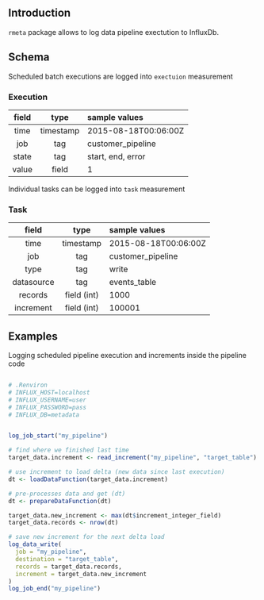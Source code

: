 ## Introduction

`rmeta` package allows to log data pipeline exectution to InfluxDb.


## Schema

Scheduled batch executions are logged into `exectuion` measurement

### Execution

| field         |   type        | sample values        | 
|:-------------:|:-------------:|:---------------------|
| time          | timestamp     | 2015-08-18T00:06:00Z |
| job           | tag           | customer_pipeline    |
| state         | tag           | start, end, error    |
| value         | field         | 1                    |

Individual tasks can be logged into `task` measurement

### Task

| field         |   type        | sample values        | 
|:-------------:|:-------------:|:---------------------|
| time          | timestamp     | 2015-08-18T00:06:00Z |
| job           | tag           | customer_pipeline    |
| type          | tag           | write                |
| datasource    | tag           | events_table         |
| records       | field (int)   | 1000                 |
| increment     | field (int)   | 100001               |


## Examples

Logging scheduled pipeline execution and increments inside the pipeline code

```R

# .Renviron
# INFLUX_HOST=localhost
# INFLUX_USERNAME=user
# INFLUX_PASSWORD=pass
# INFLUX_DB=metadata


log_job_start("my_pipeline")

# find where we finished last time
target_data.increment <- read_increment("my_pipeline", "target_table")

# use increment to load delta (new data since last execution)
dt <- loadDataFunction(target_data.increment)

# pre-processes data and get (dt)
dt <- prepareDataFunction(dt)

target_data.new_increment <- max(dt$increment_integer_field)
target_data.records <- nrow(dt)

# save new increment for the next delta load
log_data_write(
  job = "my_pipeline", 
  destination = "target_table",
  records = target_data.records, 
  increment = target_data.new_increment
)
log_job_end("my_pipeline")
```
